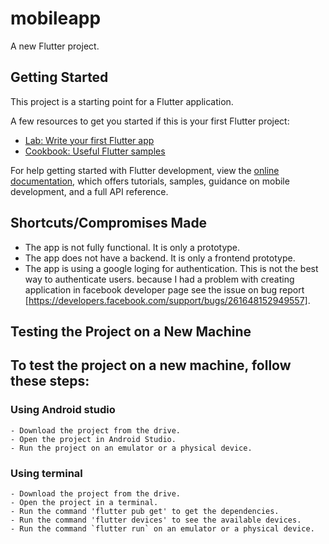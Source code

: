 # mobileapp

A new Flutter project.

## Getting Started

This project is a starting point for a Flutter application.

A few resources to get you started if this is your first Flutter project:

- [Lab: Write your first Flutter app](https://docs.flutter.dev/get-started/codelab)
- [Cookbook: Useful Flutter samples](https://docs.flutter.dev/cookbook)

For help getting started with Flutter development, view the
[online documentation](https://docs.flutter.dev/), which offers tutorials,
samples, guidance on mobile development, and a full API reference.


## Shortcuts/Compromises Made
- The app is not fully functional. It is only a prototype.
- The app does not have a backend. It is only a frontend prototype.
- The app is using a google loging for authentication. This is not the best way to authenticate users. because I had a problem with creating application in facebook developer page
   see the issue on bug report  [https://developers.facebook.com/support/bugs/261648152949557].

## Testing the Project on a New Machine

## To test the project on a new machine, follow these steps:

### Using Android studio
    - Download the project from the drive.
    - Open the project in Android Studio.
    - Run the project on an emulator or a physical device.

### Using terminal
    - Download the project from the drive.
    - Open the project in a terminal.
    - Run the command 'flutter pub get' to get the dependencies.
    - Run the command 'flutter devices' to see the available devices.
    - Run the command `flutter run` on an emulator or a physical device.
    

